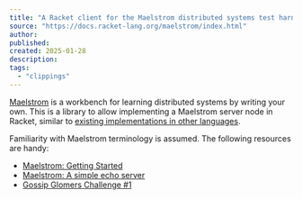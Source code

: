 ```yaml
---
title: "A Racket client for the Maelstrom distributed systems test harness"
source: "https://docs.racket-lang.org/maelstrom/index.html"
author:
published:
created: 2025-01-28
description:
tags:
  - "clippings"
---
```

[Maelstrom](https://github.com/jepsen-io/maelstrom) is a workbench for learning distributed systems by writing your own. This is a library to allow implementing a Maelstrom server node in Racket, similar to [existing implementations in other languages](https://github.com/jepsen-io/maelstrom/tree/main/demo).

Familiarity with Maelstrom terminology is assumed. The following resources are handy:

- [Maelstrom: Getting Started](https://github.com/jepsen-io/maelstrom/blob/main/doc/01-getting-ready/index.md)
- [Maelstrom: A simple echo server](https://github.com/jepsen-io/maelstrom/blob/main/doc/02-echo/index.md)
- [Gossip Glomers Challenge #1](https://fly.io/dist-sys/1/)